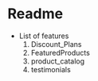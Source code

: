 # Readme

* List of features
  1. Discount_Plans 
  2. FeaturedProducts
  3. product_catalog
  4. testimonials
  